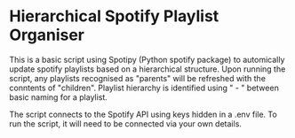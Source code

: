 # Hierarchical Spotify Playlist Organiser

This is a basic script using Spotipy (Python spotify package) to automically update spotify playlists based on a hierarchical structure. Upon running the script, any playlists recognised as "parents" will be refreshed with the conntents of "children". Playlist hierarchy is identified using " - " between basic naming for a playlist. 

The script connects to the Spotify API using keys hidden in a .env file. To run the script, it will need to be connected via your own details.  
